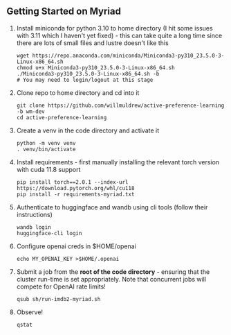 Getting Started on Myriad
-------------------------

1. Install miniconda for python 3.10 to home directory (I hit some issues with 3.11 which I haven't yet fixed) - 
   this can take quite a long time since there are lots of small files and lustre doesn't like this
    ```
    wget https://repo.anaconda.com/miniconda/Miniconda3-py310_23.5.0-3-Linux-x86_64.sh
    chmod u+x Miniconda3-py310_23.5.0-3-Linux-x86_64.sh
    ./Miniconda3-py310_23.5.0-3-Linux-x86_64.sh -b
    # You may need to login/logout at this stage
    ```
1. Clone repo to home directory and cd into it
    ```
    git clone https://github.com/willmuldrew/active-preference-learning -b wm-dev
    cd active-preference-learning
    ```
1. Create a venv in the code directory and activate it
   ```
   python -m venv venv
   . venv/bin/activate
   ```
1. Install requirements - first manually installing the relevant torch version with cuda 11.8 support
   ```
   pip install torch==2.0.1 --index-url https://download.pytorch.org/whl/cu118
   pip install -r requirements-myriad.txt
   ```
1. Authenticate to huggingface and wandb using cli tools (follow their instructions)
   ```
   wandb login
   huggingface-cli login
   ```
1. Configure openai creds in $HOME/openai
   ``` 
   echo MY_OPENAI_KEY >$HOME/.openai
   ```
1. Submit a job from the **root of the code directory** - ensuring that the cluster run-time is set appropriately. 
   Note that concurrent jobs will compete for OpenAI rate limits!  
   ```
   qsub sh/run-imdb2-myriad.sh
   ```
1. Observe!
   ```
   qstat
   ```